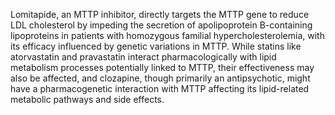 Lomitapide, an MTTP inhibitor, directly targets the MTTP gene to reduce LDL cholesterol by impeding the secretion of apolipoprotein B-containing lipoproteins in patients with homozygous familial hypercholesterolemia, with its efficacy influenced by genetic variations in MTTP. While statins like atorvastatin and pravastatin interact pharmacologically with lipid metabolism processes potentially linked to MTTP, their effectiveness may also be affected, and clozapine, though primarily an antipsychotic, might have a pharmacogenetic interaction with MTTP affecting its lipid-related metabolic pathways and side effects.